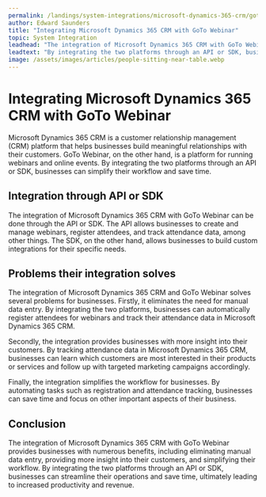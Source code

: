 ```yaml
---
permalink: /landings/system-integrations/microsoft-dynamics-365-crm/goto-webinar
author: Edward Saunders
title: "Integrating Microsoft Dynamics 365 CRM with GoTo Webinar"
topic: System Integration
leadhead: "The integration of Microsoft Dynamics 365 CRM with GoTo Webinar provides businesses with numerous benefits, including eliminating manual data entry, providing more insight into their customers, and simplifying their workflow"
leadtext: "By integrating the two platforms through an API or SDK, businesses can streamline their operations and save time, ultimately leading to increased productivity and revenue."
image: /assets/images/articles/people-sitting-near-table.webp
---
```

<div class="arttext">      <h1>Integrating Microsoft Dynamics 365 CRM with GoTo Webinar</h1>
      <p>Microsoft Dynamics 365 CRM is a customer relationship management (CRM) platform that helps businesses build meaningful relationships with their customers. GoTo Webinar, on the other hand, is a platform for running webinars and online events. By integrating the two platforms through an API or SDK, businesses can simplify their workflow and save time.</p>
      <h2>Integration through API or SDK</h2>
      <p>The integration of Microsoft Dynamics 365 CRM with GoTo Webinar can be done through the API or SDK. The API allows businesses to create and manage webinars, register attendees, and track attendance data, among other things. The SDK, on the other hand, allows businesses to build custom integrations for their specific needs.</p>
      <h2>Problems their integration solves</h2>
      <p>The integration of Microsoft Dynamics 365 CRM and GoTo Webinar solves several problems for businesses. Firstly, it eliminates the need for manual data entry. By integrating the two platforms, businesses can automatically register attendees for webinars and track their attendance data in Microsoft Dynamics 365 CRM.</p>
      <p>Secondly, the integration provides businesses with more insight into their customers. By tracking attendance data in Microsoft Dynamics 365 CRM, businesses can learn which customers are most interested in their products or services and follow up with targeted marketing campaigns accordingly.</p>
      <p>Finally, the integration simplifies the workflow for businesses. By automating tasks such as registration and attendance tracking, businesses can save time and focus on other important aspects of their business.</p>
      <h2>Conclusion</h2>
      <p>The integration of Microsoft Dynamics 365 CRM with GoTo Webinar provides businesses with numerous benefits, including eliminating manual data entry, providing more insight into their customers, and simplifying their workflow. By integrating the two platforms through an API or SDK, businesses can streamline their operations and save time, ultimately leading to increased productivity and revenue.</p>
</div>
